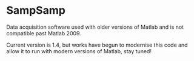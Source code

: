 # SampSamp
Data acquisition software used with older versions of Matlab and is not compatible past Matlab 2009.

Current version is 1.4, but works have begun to modernise this code and allow it to run with modern versions of Matlab, stay tuned!
